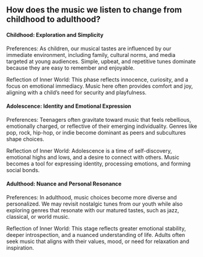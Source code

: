 ## How does the music we listen to change from childhood to adulthood?

#### Childhood: Exploration and Simplicity

Preferences: As children, our musical tastes are influenced by our immediate environment, including family, cultural norms, and media targeted at young audiences. Simple, upbeat, and repetitive tunes dominate because they are easy to remember and enjoyable.

Reflection of Inner World: This phase reflects innocence, curiosity, and a focus on emotional immediacy. Music here often provides comfort and joy, aligning with a child’s need for security and playfulness.

#### Adolescence: Identity and Emotional Expression

Preferences: Teenagers often gravitate toward music that feels rebellious, emotionally charged, or reflective of their emerging individuality. Genres like pop, rock, hip-hop, or indie become dominant as peers and subcultures shape choices.

Reflection of Inner World: Adolescence is a time of self-discovery, emotional highs and lows, and a desire to connect with others. Music becomes a tool for expressing identity, processing emotions, and forming social bonds.

#### Adulthood: Nuance and Personal Resonance

Preferences: In adulthood, music choices become more diverse and personalized. We may revisit nostalgic tunes from our youth while also exploring genres that resonate with our matured tastes, such as jazz, classical, or world music.

Reflection of Inner World: This stage reflects greater emotional stability, deeper introspection, and a nuanced understanding of life. Adults often seek music that aligns with their values, mood, or need for relaxation and inspiration.
